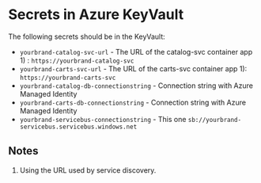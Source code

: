 # Secrets in Azure KeyVault

The following secrets should be in the KeyVault:

* ``yourbrand-catalog-svc-url`` - The URL of the catalog-svc container app 1) : ``https://yourbrand-catalog-svc``
* ``yourbrand-carts-svc-url`` - The URL of the carts-svc container app 1): ``https://yourbrand-carts-svc``
* ``yourbrand-catalog-db-connectionstring`` - Connection string with Azure Managed Identity
* ``yourbrand-carts-db-connectionstring`` - Connection string with Azure Managed Identity
* ``yourbrand-servicebus-connectionstring`` -  This one ``sb://yourbrand-servicebus.servicebus.windows.net``

## Notes

1) Using the URL used by service discovery.